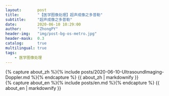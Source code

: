 ```yaml
---
layout:       post
title:        "【医学图像处理】超声成像之多普勒"
subtitle:     "超声成像之多普勒"
date:         2020-06-10 10:29:00
author:       "ZhongPY"
header-img:   "img/post-bg-os-metro.jpg"
header-mask:  0.3
catalog:      true
multilingual: true
tags:
    - 医学图像处理
---
```


<!-- Chinese Version -->
<div class="zh post-container">
    {% capture about_zh %}{% include posts/2020-06-10-UltrasoundImaging-Doppler.md %}{% endcapture %}
    {{ about_zh | markdownify }}
</div>

<!-- English Version -->
<div class="en post-container">
    {% capture about_en %}{% include posts/en.md %}{% endcapture %}
    {{ about_en | markdownify }}
</div>

